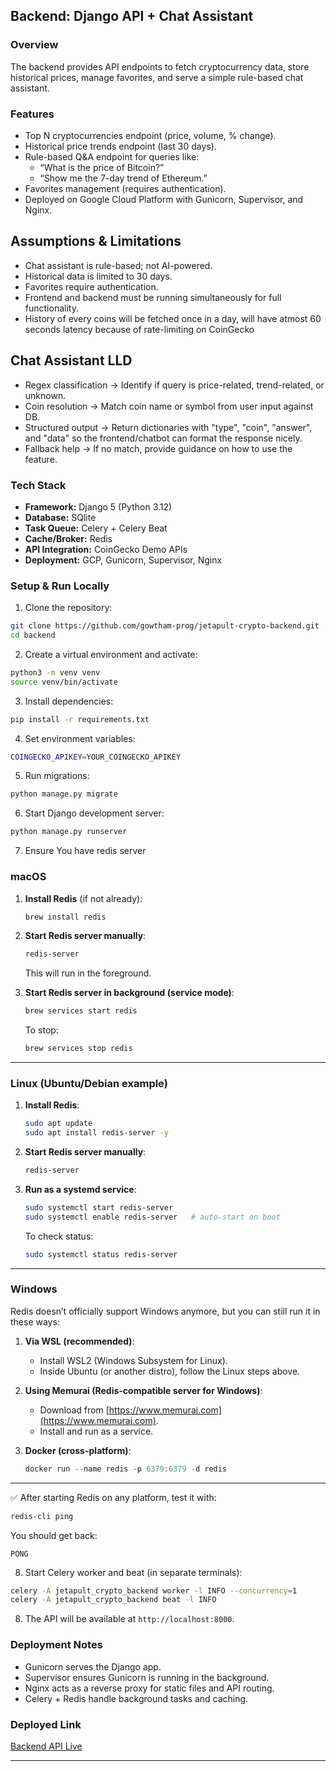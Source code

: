 ## **Backend: Django API + Chat Assistant**

### **Overview**

The backend provides API endpoints to fetch cryptocurrency data, store historical prices, manage favorites, and serve a simple rule-based chat assistant.

### **Features**

* Top N cryptocurrencies endpoint (price, volume, % change).
* Historical price trends endpoint (last 30 days).
* Rule-based Q&A endpoint for queries like:
  * “What is the price of Bitcoin?”
  * “Show me the 7-day trend of Ethereum.”
* Favorites management (requires authentication).
* Deployed on Google Cloud Platform with Gunicorn, Supervisor, and Nginx.


## **Assumptions & Limitations**

* Chat assistant is rule-based; not AI-powered.
* Historical data is limited to 30 days.
* Favorites require authentication.
* Frontend and backend must be running simultaneously for full functionality.
* History of every coins will be fetched once in a day, will have atmost 60 seconds latency because of rate-limiting on CoinGecko

## **Chat Assistant LLD**
* Regex classification → Identify if query is price-related, trend-related, or unknown.
* Coin resolution → Match coin name or symbol from user input against DB.
* Structured output → Return dictionaries with "type", "coin", "answer", and "data" so the frontend/chatbot can format the response nicely.
* Fallback help → If no match, provide guidance on how to use the feature.

### **Tech Stack**

* **Framework:** Django 5 (Python 3.12)
* **Database:** SQlite
* **Task Queue:** Celery + Celery Beat
* **Cache/Broker:** Redis
* **API Integration:** CoinGecko Demo APIs
* **Deployment:** GCP, Gunicorn, Supervisor, Nginx

### **Setup & Run Locally**

1. Clone the repository:

```bash
git clone https://github.com/gowtham-prog/jetapult-crypto-backend.git
cd backend
```

2. Create a virtual environment and activate:

```bash
python3 -m venv venv
source venv/bin/activate
```

3. Install dependencies:

```bash
pip install -r requirements.txt
```

4. Set environment variables:

```bash
COINGECKO_APIKEY=YOUR_COINGECKO_APIKEY
```

5. Run migrations:

```bash
python manage.py migrate
```

6. Start Django development server:

```bash
python manage.py runserver
```

7. Ensure You have redis server


### **macOS**

1. **Install Redis** (if not already):

   ```bash
   brew install redis
   ```
2. **Start Redis server manually**:

   ```bash
   redis-server
   ```

   This will run in the foreground.
3. **Start Redis server in background (service mode)**:

   ```bash
   brew services start redis
   ```

   To stop:

   ```bash
   brew services stop redis
   ```

---

### **Linux (Ubuntu/Debian example)**

1. **Install Redis**:

   ```bash
   sudo apt update
   sudo apt install redis-server -y
   ```
2. **Start Redis server manually**:

   ```bash
   redis-server
   ```
3. **Run as a systemd service**:

   ```bash
   sudo systemctl start redis-server
   sudo systemctl enable redis-server   # auto-start on boot
   ```

   To check status:

   ```bash
   sudo systemctl status redis-server
   ```

---

### **Windows**

Redis doesn’t officially support Windows anymore, but you can still run it in these ways:

1. **Via WSL (recommended)**:

   * Install WSL2 (Windows Subsystem for Linux).
   * Inside Ubuntu (or another distro), follow the Linux steps above.

2. **Using Memurai (Redis-compatible server for Windows)**:

   * Download from [https://www.memurai.com](https://www.memurai.com).
   * Install and run as a service.

3. **Docker (cross-platform)**:

   ```powershell
   docker run --name redis -p 6379:6379 -d redis
   ```

---

✅ After starting Redis on any platform, test it with:

```bash
redis-cli ping
```

You should get back:

```
PONG
```



8. Start Celery worker and beat (in separate terminals):

```bash
celery -A jetapult_crypto_backend worker -l INFO --concurrency=1
celery -A jetapult_crypto_backend beat -l INFO 
```

8. The API will be available at `http://localhost:8000`.

### **Deployment Notes**

* Gunicorn serves the Django app.
* Supervisor ensures Gunicorn is running in the background.
* Nginx acts as a reverse proxy for static files and API routing.
* Celery + Redis handle background tasks and caching.

### **Deployed Link**

[Backend API Live](https://alludu.duckdns.org/)

---

